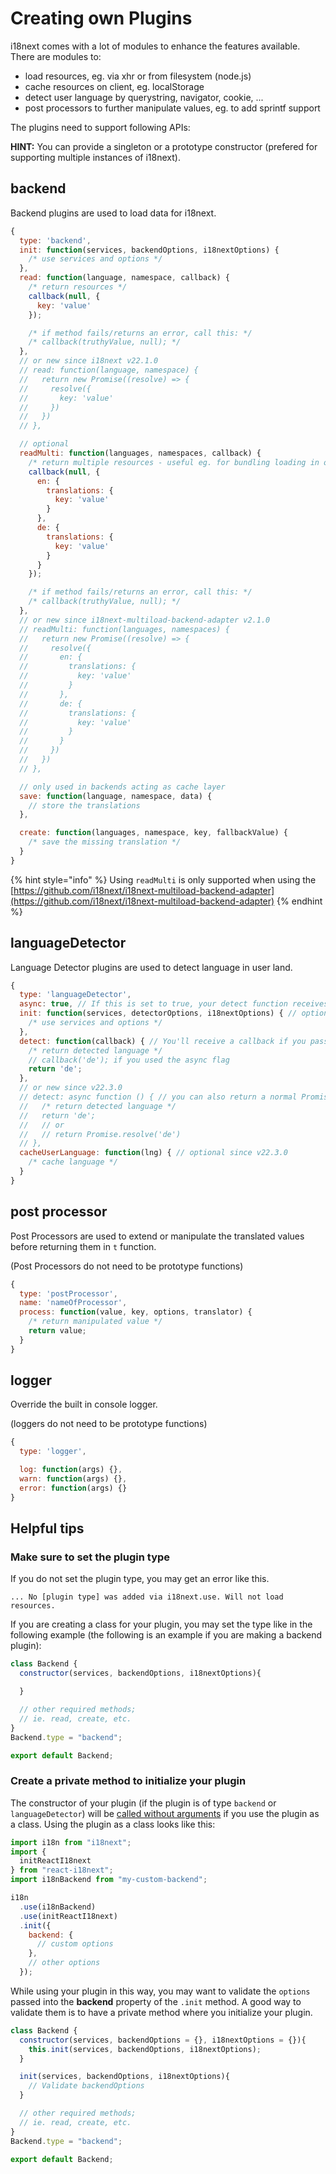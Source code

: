 # Creating own Plugins

i18next comes with a lot of modules to enhance the features available. There are modules to:

* load resources, eg. via xhr or from filesystem (node.js)
* cache resources on client, eg. localStorage
* detect user language by querystring, navigator, cookie, ...
* post processors to further manipulate values, eg. to add sprintf support

The plugins need to support following APIs:

**HINT:** You can provide a singleton or a prototype constructor (prefered for supporting multiple instances of i18next).

## backend

Backend plugins are used to load data for i18next.

```javascript
{
  type: 'backend',
  init: function(services, backendOptions, i18nextOptions) {
    /* use services and options */
  },
  read: function(language, namespace, callback) {
    /* return resources */
    callback(null, {
      key: 'value'
    });

    /* if method fails/returns an error, call this: */
    /* callback(truthyValue, null); */
  },
  // or new since i18next v22.1.0
  // read: function(language, namespace) {
  //   return new Promise((resolve) => {
  //     resolve({
  //       key: 'value'
  //     })
  //   })
  // },

  // optional
  readMulti: function(languages, namespaces, callback) {
    /* return multiple resources - useful eg. for bundling loading in one xhr request */
    callback(null, {
      en: {
        translations: {
          key: 'value'
        }
      },
      de: {
        translations: {
          key: 'value'
        }
      }
    });

    /* if method fails/returns an error, call this: */
    /* callback(truthyValue, null); */
  },
  // or new since i18next-multiload-backend-adapter v2.1.0
  // readMulti: function(languages, namespaces) {
  //   return new Promise((resolve) => {
  //     resolve({
  //       en: {
  //         translations: {
  //           key: 'value'
  //         }
  //       },
  //       de: {
  //         translations: {
  //           key: 'value'
  //         }
  //       }
  //     })
  //   })
  // },

  // only used in backends acting as cache layer
  save: function(language, namespace, data) {
    // store the translations
  },

  create: function(languages, namespace, key, fallbackValue) { 
    /* save the missing translation */
  }
}
```

{% hint style="info" %}
Using `readMulti` is only supported when using the [https://github.com/i18next/i18next-multiload-backend-adapter](https://github.com/i18next/i18next-multiload-backend-adapter)
{% endhint %}

## languageDetector

Language Detector plugins are used to detect language in user land.

```javascript
{
  type: 'languageDetector',
  async: true, // If this is set to true, your detect function receives a callback function that you should call with your language, useful to retrieve your language stored in AsyncStorage for example
  init: function(services, detectorOptions, i18nextOptions) { // optional since v22.3.0
    /* use services and options */
  },
  detect: function(callback) { // You'll receive a callback if you passed async true
    /* return detected language */
    // callback('de'); if you used the async flag
    return 'de';
  },
  // or new since v22.3.0
  // detect: async function () { // you can also return a normal Promise
  //   /* return detected language */
  //   return 'de';
  //   // or
  //   // return Promise.resolve('de')
  // },
  cacheUserLanguage: function(lng) { // optional since v22.3.0
    /* cache language */
  }
}
```

## post processor

Post Processors are used to extend or manipulate the translated values before returning them in `t` function.

(Post Processors do not need to be prototype functions)

```javascript
{
  type: 'postProcessor',
  name: 'nameOfProcessor',
  process: function(value, key, options, translator) {
    /* return manipulated value */
    return value;
  }
}
```

## logger

Override the built in console logger.

(loggers do not need to be prototype functions)

```javascript
{
  type: 'logger',

  log: function(args) {},
  warn: function(args) {},
  error: function(args) {}
}
```

## Helpful tips

### Make sure to set the plugin type

If you do not set the plugin type, you may get an error like this.

`... No [plugin type] was added via i18next.use. Will not load resources.`

If you are creating a class for your plugin, you may set the type like in the following example (the following is an example if you are making a backend plugin):

```javascript
class Backend {
  constructor(services, backendOptions, i18nextOptions){

  }

  // other required methods;
  // ie. read, create, etc.
}
Backend.type = "backend";

export default Backend;
```

### Create a private method to initialize your plugin

The constructor of your plugin (if the plugin is of type `backend` or `languageDetector`) will be [called without arguments](https://github.com/i18next/i18next/issues/1379#issuecomment-571913660) if you use the plugin as a class. Using the plugin as a class looks like this:

```javascript
import i18n from "i18next";
import {
  initReactI18next
} from "react-i18next";
import i18nBackend from "my-custom-backend";

i18n
  .use(i18nBackend)
  .use(initReactI18next)
  .init({
    backend: {
      // custom options
    },
    // other options
  });
```

While using your plugin in this way, you may want to validate the `options` passed into the **backend** property of the `.init` method. A good way to validate them is to have a private method where you initialize your plugin.

```javascript
class Backend {
  constructor(services, backendOptions = {}, i18nextOptions = {}){
    this.init(services, backendOptions, i18nextOptions);
  }

  init(services, backendOptions, i18nextOptions){
    // Validate backendOptions
  }

  // other required methods;
  // ie. read, create, etc.
}
Backend.type = "backend";

export default Backend;
```
